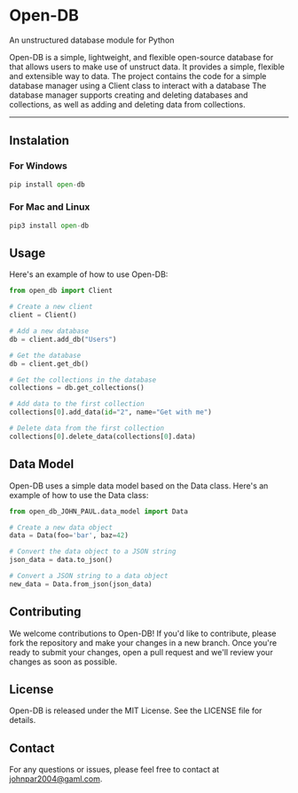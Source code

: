 # Open-DB

An unstructured database module for Python

Open-DB is a simple, lightweight, and flexible open-source database for that allows users to make use of unstruct data. It provides a simple, flexible and extensible way to data. The project contains the code for a simple database manager using a Client class to interact with a database The database manager supports creating and deleting databases and collections, as well as adding and deleting data from collections.

---

## Instalation

### For Windows

```Python
pip install open-db
```

### For Mac and Linux

```Python
pip3 install open-db
```

## Usage

Here's an example of how to use Open-DB:

```Python
from open_db import Client

# Create a new client
client = Client()

# Add a new database
db = client.add_db("Users")

# Get the database
db = client.get_db()

# Get the collections in the database
collections = db.get_collections()

# Add data to the first collection
collections[0].add_data(id="2", name="Get with me")

# Delete data from the first collection
collections[0].delete_data(collections[0].data)
```

## Data Model

Open-DB uses a simple data model based on the Data class. Here's an example of how to use the Data class:

```Python
from open_db_JOHN_PAUL.data_model import Data

# Create a new data object
data = Data(foo='bar', baz=42)

# Convert the data object to a JSON string
json_data = data.to_json()

# Convert a JSON string to a data object
new_data = Data.from_json(json_data)
```

## Contributing

We welcome contributions to Open-DB! If you'd like to contribute, please fork the repository and make your changes in a new branch. Once you're ready to submit your changes, open a pull request and we'll review your changes as soon as possible.

## License

Open-DB is released under the MIT License. See the LICENSE file for details.

## Contact

For any questions or issues, please feel free to contact at [johnpar2004@gaml.com](johnpar2004@gmail.com).
